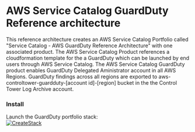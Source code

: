 # AWS Service Catalog GuardDuty Reference architecture

This reference architecture creates an AWS Service Catalog Portfolio called 
 "Service Catalog - AWS GuardDuty Reference Architecture" with one associated product.
 The AWS Service Catalog Product references a cloudformation template for the
 a GuardDuty which can be launched by end users through AWS Service Catalog.
 The AWS Service Catalog GuardDuty product enables GuardDuty Delegated Aministrator account in all AWS Regions. GuardDuty findings across all regions are exported to aws-controltower-guardduty-[account id]-[region] bucket in the the Control Tower Log Archive account.

### Install  
Launch the GuardDuty portfolio stack:  
[![CreateStack](https://s3.amazonaws.com/cloudformation-examples/cloudformation-launch-stack.png)](https://console.aws.amazon.com/cloudformation/home?region=us-east-1#/stacks/new?stackName=SC-RA-GuardDuty-Portfolio&templateURL=https://aws-service-catalog-reference-architectures.s3.amazonaws.com/security/sc-portfolio-gd.json)

